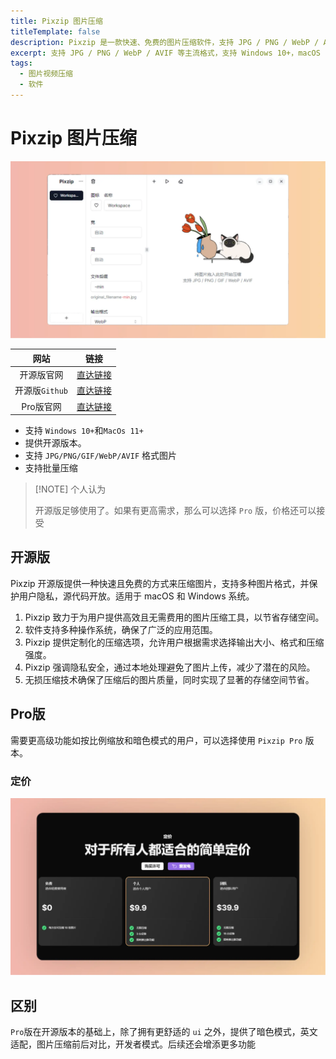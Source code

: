 ```yaml
---
title: Pixzip 图片压缩
titleTemplate: false
description: Pixzip 是一款快速、免费的图片压缩软件，支持 JPG / PNG / WebP / AVIF 等主流格式，支持 Windows 10+，macOS 11+ 操作系统。
excerpt: 支持 JPG / PNG / WebP / AVIF 等主流格式，支持 Windows 10+，macOS 11+ 操作系统。
tags: 
  - 图片视频压缩
  - 软件
---
```


# Pixzip 图片压缩

![Pixzip软件页面](./assets/Pixzip软件页面.webp)

|      网站      |                             链接                             |
| :------------: | :----------------------------------------------------------: |
|   开源版官网   | <a href="https://xiangsu.fun/" class="to-url" target="_blank">直达链接</a> |
| 开源版`Github` | <a href="https://github.com/richhost/pixzip" class="to-url" target="_blank">直达链接</a> |
|   Pro版官网    | <a href="https://pixzip.cutepuppy.tech" class="to-url" target="_blank">直达链接</a> |

- 支持 `Windows 10+`和`MacOs 11+`
- 提供开源版本。
- 支持 `JPG/PNG/GIF/WebP/AVIF` 格式图片
- 支持批量压缩

> [!NOTE] 个人认为
>
> 开源版足够使用了。如果有更高需求，那么可以选择 `Pro` 版，价格还可以接受

## 开源版

Pixzip 开源版提供一种快速且免费的方式来压缩图片，支持多种图片格式，并保护用户隐私，源代码开放。适用于 macOS 和 Windows 系统。

1. Pixzip 致力于为用户提供高效且无需费用的图片压缩工具，以节省存储空间。
2. 软件支持多种操作系统，确保了广泛的应用范围。
3. Pixzip 提供定制化的压缩选项，允许用户根据需求选择输出大小、格式和压缩强度。
4. Pixzip 强调隐私安全，通过本地处理避免了图片上传，减少了潜在的风险。
5. 无损压缩技术确保了压缩后的图片质量，同时实现了显著的存储空间节省。



## Pro版

需要更高级功能如按比例缩放和暗色模式的用户，可以选择使用 `Pixzip Pro` 版本。

### 定价

![Pixzip](./assets/Pixzip.webp)



## 区别

`Pro`版在开源版本的基础上，除了拥有更舒适的 `ui` 之外，提供了暗色模式，英文适配，图片压缩前后对比，开发者模式。后续还会增添更多功能







